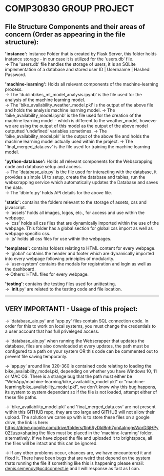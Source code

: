 # COMP30830 GROUP PROJECT

## File Structure Components and their areas of concern (Order as appearing in the file structure):

**'instance':** Instance Folder that is created by Flask Server, this folder holds instance storage - in our case it is utilized for the 'users.db' file.  
-> The 'users.db' file handles the storage of users, it is an SQLite implementation of a database and stored user ID | Usernaame | Hashed Password.

**'machine-learning':** Holds all relevant components of the machine-learning process.  
-> The 'dublinbikes_ml_model_analysis.ipynb' is the file used for the analysis of the machine learning model.  
-> The 'bike_availability_weather_model.pkl' is the output of the above file and holds the analysis machine learning model.
-> The 'bike_availability_model.ipynb' is the file used for the creation of the machine learning model - which is different to the weather_model, however we are using the output of this model as the output of the above model outputted 'undefined' variables sometimes.
-> The 'bike_availability_model.pkl' is the output of the above file and holds the machine learning model actually used within the project. 
-> The 'final_merged_data.csv' is the file used for training the machine learning model.

**'python-database':** Holds all relevant components for the Webscrapping code and database setup and access.  
-> The 'database_aio.py' is the file used for interacting with the database, it provides a simple UI to setup, create the database and tables, run the webscrapping service which automatically updates the Database and saves the data.  
-> The 'dbinfo.py' holds API details for the above file.

**'static':** contains the folders relevant to the storage of assets, css and javascript.  
-> 'assets' holds all images, logos, etc., for access and use within the webpage.  
-> 'css' holds all css files that are dynamically imported within the use of the webpage. This folder has a global section for global css import as well as webpage specific css.  
-> 'js' holds all css files for use within the webpages.

**'templates':** contains folders relating to HTML content for every webpage.  
-> 'global' contains the header and footer which are dynamically imported into every webpage following principles of modularity.  
-> 'user-system' contains the modals for registration and login as well as the dashboard.  
-> Others: HTML files for every webpage.

**'testing':** contains the testing files used for unittesting.  
-> '__init__.py' are related to the testing code and file location.

---

## VERY IMPORTANT! - Usage of this project:

-> 'database_aio.py' and 'app.py' files contain SQL connection code. In order for this to work on local systems, you must change the credentials to a user account that has full priveleged access.  

-> 'database_aio.py' when running the Webscrapper that updates the database, files are also downloaded at every updates, the path must be configured to a path on your system OR this code can be commented out to prevent file saving temporarily.  

-> 'app.py' around line 320-360 is contained code relating to loading the bike_availability_model.pkl, depending on whether you have Windows 10, 11 or MAC OS. There is a strange bug that the path must either be "WebApp/machine-learning/bike_availability_model.pkl" or "machine-learning/bike_availability_model.pkl", we don't know why this bug happens, its system to system dependant so if the file is not loaded, attempt either of these file paths.  

-> 'bike_availability_model.pkl' and 'final_merged_data.csv' are not present within this GITHUB repo, they are too large and GITHUB will not allow their upload. The solution we came up with is to store these files on a google drive, the link is here: https://drive.google.com/drive/folders/1lp6RyDldBqh7ppAaIqpgsWorD3jHPy02?usp=sharing the files must be placed in the 'machine-learning' folder. alternatively, if we have zipped the file and uploaded it to brightspace, all the files will be intact and this can be ignored.  

-> If any other problems occur, chances are, we have encountered it and fixed it. There have been bugs that are weird that depend on the system thats running the file if something like this is happening please email: denis.semenov@ucdconnect.ie and I will response as fast as I can.
